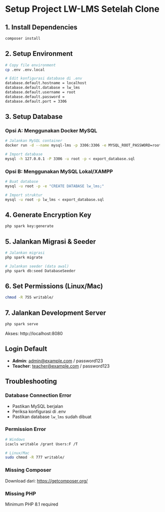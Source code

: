 # Setup Project LW-LMS Setelah Clone

## 1. Install Dependencies
```bash
composer install
```

## 2. Setup Environment
```bash
# Copy file environment
cp .env .env.local

# Edit konfigurasi database di .env
database.default.hostname = localhost
database.default.database = lw_lms
database.default.username = root
database.default.password = 
database.default.port = 3306
```

## 3. Setup Database

### Opsi A: Menggunakan Docker MySQL
```bash
# Jalankan MySQL container
docker run -d --name mysql-lms -p 3306:3306 -e MYSQL_ROOT_PASSWORD=root mysql:8.0

# Import database
mysql -h 127.0.0.1 -P 3306 -u root -p < export_database.sql
```

### Opsi B: Menggunakan MySQL Lokal/XAMPP
```bash
# Buat database
mysql -u root -p -e "CREATE DATABASE lw_lms;"

# Import struktur
mysql -u root -p lw_lms < export_database.sql
```

## 4. Generate Encryption Key
```bash
php spark key:generate
```

## 5. Jalankan Migrasi & Seeder
```bash
# Jalankan migrasi
php spark migrate

# Jalankan seeder (data awal)
php spark db:seed DatabaseSeeder
```

## 6. Set Permissions (Linux/Mac)
```bash
chmod -R 755 writable/
```

## 7. Jalankan Development Server
```bash
php spark serve
```

Akses: http://localhost:8080

## Login Default
- **Admin**: admin@example.com / password123
- **Teacher**: teacher@example.com / password123

## Troubleshooting

### Database Connection Error
- Pastikan MySQL berjalan
- Periksa konfigurasi di .env
- Pastikan database `lw_lms` sudah dibuat

### Permission Error
```bash
# Windows
icacls writable /grant Users:F /T

# Linux/Mac  
sudo chmod -R 777 writable/
```

### Missing Composer
Download dari: https://getcomposer.org/

### Missing PHP
Minimum PHP 8.1 required